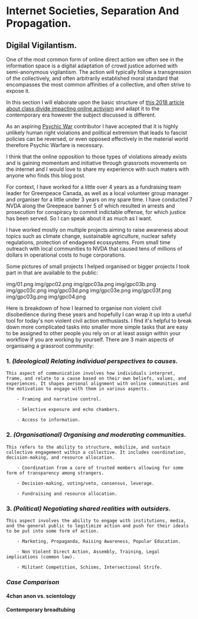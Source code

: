 # Internet Societies, Separation And Propagation.

## Digilal Vigilantism.

One of the most common form of online direct action we often see in the information space is a digital adaptation of crowd justice adorned with semi-anonymous vigilantism. The action will typically follow a transgression of the collectively, and often arbitrarily established moral standard that encompasses the most common affinities of a collective, and often strive to expose it.

In this section I will elaborate upon the basic structure of [this 2018 article about class divide impacting online activism](https://academic.oup.com/socpro/article/65/1/51/4795348) and adapt it to the contemporary era however the subject discussed is different.

As an aspiring [Psychic War](https://pondscum.gg/psychic-war/) contributor I have accepted that it is highly unlikely human right violations and political extremism that leads to fascist policies can be reversed, or even opposed effectively in the material world therefore Psychic Warfare is necessary.

I think that the online opposition to those types of violations already exists and is gaining momentum and initiative through grassroots movements on the internet and I would love to share my experience with such maters with anyone who finds this blog post.

For context, I have worked for a little over 4 years as a fundraising team leader for Greenpeace Canada, as well as a local volunteer group manager and organiser for a little under 3 years on my spare time.
I have conducted 7 NVDA along the Greepeace banner 5 of which resulted in arrests and prosecution for conspiracy to commit indictable offense, for which justice has been served. So I can speak about it as much as I want.

I have worked mostly on multiple projects aiming to raise awareness about topics such as climate change, sustainable agriculture, nuclear safety regulations, protection of endagered ecossystems. From small time outreach with local communities to NVDA that caused tens of millions of dollars in operational costs to huge corporations.

Some pictures of small projects I helped organised or bigger projects I took part in that are available to the public:

img/01.png
img/gpc02.png
img/gpc03a.png
img/gpc03b.png
img/gpc03c.png
img/gpc03d.png
img/gpc03e.png
img/gpc03f.png
img/gpc03g.png
img/gpc04.png

Here is breakdown of how I learned to organise non violent civil disobedience during these years and hopefully I can wrap it up into a useful tool for today's non violent civil action enthusiasts.
I find it's helpful to break down more complicated tasks into smaller more simple tasks that are easy to be assigned to other people you rely on or at least assign within your workflow if you are working by yourself. There are 3 main aspects of organisaing a grassroot community:

### 1. *(Ideological)* _**Relating individual perspectives to causes.**_

    This aspect of communication involves how individuals interpret, frame, and relate to a cause based on their own beliefs, values, and experiences. It shapes personal alignment with online communities and the motivation to engage with them in various aspects.

        - Framing and narrative control.

        - Selective exposure and echo chambers.

        - Access to information.

### 2. *(Organisational)* _**Organising and moderating communities.**_

    This refers to the ability to structure, mobilize, and sustain collective engagement within a collective. It includes coordination, decision-making, and resource allocation.

        - Coordination from a core of trusted members allowing for some form of transparency among strangers.

        - Decision-making, voting/veto, consensus, leverage.

        - Fundraising and resource allocation.

### 3. *(Political)* _**Negotiating shared realities with outsiders.**_

    This aspect involves the ability to engage with institutions, media, and the general public to legitimize action and push for their ideals to be put into some form of action.

        - Marketing, Propaganda, Raising Awareness, Popular Education.

        - Non Violent Direct Action, Assembly, Training, Legal implications (common law).

        - Militant Competition, Schisms, Intersectional Strife.

### **_Case Comparison_**

#### 4chan anon vs. scientology

#### Contemporary breadtubing